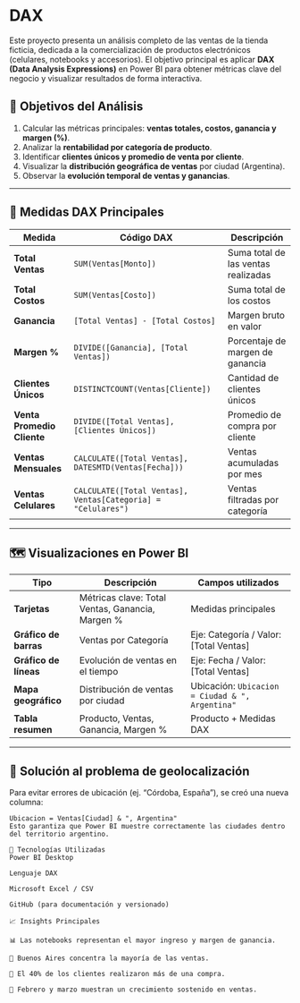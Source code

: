 # DAX
Este proyecto presenta un análisis completo de las ventas de la tienda ficticia,  dedicada a la comercialización de productos electrónicos (celulares, notebooks y accesorios).   El objetivo principal es aplicar **DAX (Data Analysis Expressions)** en Power BI para obtener métricas clave del negocio y visualizar resultados de forma interactiva.

## 🎯 Objetivos del Análisis
1. Calcular las métricas principales: **ventas totales, costos, ganancia y margen (%)**.  
2. Analizar la **rentabilidad por categoría de producto**.  
3. Identificar **clientes únicos y promedio de venta por cliente**.  
4. Visualizar la **distribución geográfica de ventas** por ciudad (Argentina).  
5. Observar la **evolución temporal de ventas y ganancias**.

---

## 🧮 Medidas DAX Principales

| Medida | Código DAX | Descripción |
|--------|-------------|-------------|
| **Total Ventas** | `SUM(Ventas[Monto])` | Suma total de las ventas realizadas |
| **Total Costos** | `SUM(Ventas[Costo])` | Suma total de los costos |
| **Ganancia** | `[Total Ventas] - [Total Costos]` | Margen bruto en valor |
| **Margen %** | `DIVIDE([Ganancia], [Total Ventas])` | Porcentaje de margen de ganancia |
| **Clientes Únicos** | `DISTINCTCOUNT(Ventas[Cliente])` | Cantidad de clientes únicos |
| **Venta Promedio Cliente** | `DIVIDE([Total Ventas], [Clientes Únicos])` | Promedio de compra por cliente |
| **Ventas Mensuales** | `CALCULATE([Total Ventas], DATESMTD(Ventas[Fecha]))` | Ventas acumuladas por mes |
| **Ventas Celulares** | `CALCULATE([Total Ventas], Ventas[Categoria] = "Celulares")` | Ventas filtradas por categoría |

---

## 🗺️ Visualizaciones en Power BI

| Tipo | Descripción | Campos utilizados |
|------|--------------|------------------|
| **Tarjetas** | Métricas clave: Total Ventas, Ganancia, Margen % | Medidas principales |
| **Gráfico de barras** | Ventas por Categoría | Eje: Categoría / Valor: [Total Ventas] |
| **Gráfico de líneas** | Evolución de ventas en el tiempo | Eje: Fecha / Valor: [Total Ventas] |
| **Mapa geográfico** | Distribución de ventas por ciudad | Ubicación: `Ubicacion = Ciudad & ", Argentina"` |
| **Tabla resumen** | Producto, Ventas, Ganancia, Margen % | Producto + Medidas DAX |

---

## 🧭 Solución al problema de geolocalización
Para evitar errores de ubicación (ej. “Córdoba, España”), se creó una nueva columna:

```DAX
Ubicacion = Ventas[Ciudad] & ", Argentina"
Esto garantiza que Power BI muestre correctamente las ciudades dentro del territorio argentino.

🧰 Tecnologías Utilizadas
Power BI Desktop

Lenguaje DAX

Microsoft Excel / CSV

GitHub (para documentación y versionado)

📈 Insights Principales

📊 Las notebooks representan el mayor ingreso y margen de ganancia.

🧭 Buenos Aires concentra la mayoría de las ventas.

👥 El 40% de los clientes realizaron más de una compra.

📆 Febrero y marzo muestran un crecimiento sostenido en ventas.
